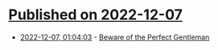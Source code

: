 # [Published on 2022-12-07](index.md)

* [2022-12-07, 01:04:03](https://news.ycombinator.com/item?id=33889407) - [Beware of the Perfect Gentleman](https://www.vice.com/en/article/n7zmvd/beware-of-the-perfect-gentleman)
